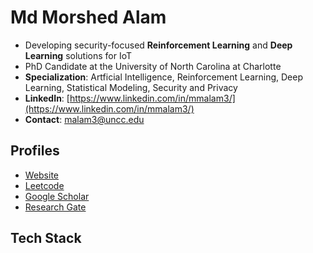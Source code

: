 # Md Morshed Alam
- Developing security-focused **Reinforcement Learning** and **Deep Learning** solutions for IoT
- PhD Candidate at the University of North Carolina at Charlotte
- **Specialization**: Artficial Intelligence, Reinforcement Learning, Deep Learning, Statistical Modeling, Security and Privacy
- **LinkedIn**: [https://www.linkedin.com/in/mmalam3/](https://www.linkedin.com/in/mmalam3/)
- **Contact**: [malam3@uncc.edu](mailto:https://www.linkedin.com/in/mmalam3/)

## Profiles
- [Website](https://webpages.charlotte.edu/malam3/)
- [Leetcode](https://leetcode.com/kayanmorshed/)
- [Google Scholar](https://scholar.google.com/citations?user=KxSPoa4AAAAJ&hl=en)
- [Research Gate](https://www.researchgate.net/profile/Md-Morshed-Alam-2)

## Tech Stack

